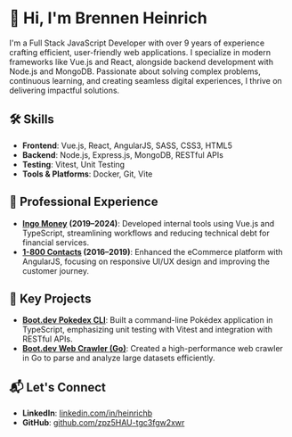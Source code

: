 # 👋 Hi, I'm Brennen Heinrich

I'm a Full Stack JavaScript Developer with over 9 years of experience crafting efficient, user-friendly web applications. I specialize in modern frameworks like Vue.js and React, alongside backend development with Node.js and MongoDB. Passionate about solving complex problems, continuous learning, and creating seamless digital experiences, I thrive on delivering impactful solutions.

## 🛠️ Skills

- **Frontend**: Vue.js, React, AngularJS, SASS, CSS3, HTML5
- **Backend**: Node.js, Express.js, MongoDB, RESTful APIs
- **Testing**: Vitest, Unit Testing
- **Tools & Platforms**: Docker, Git, Vite

## 🚀 Professional Experience

- **[Ingo Money](https://ingomoney.com/) (2019–2024)**: Developed internal tools using Vue.js and TypeScript, streamlining workflows and reducing technical debt for financial services.
- **[1-800 Contacts](https://www.1800contacts.com/) (2016–2019)**: Enhanced the eCommerce platform with AngularJS, focusing on responsive UI/UX design and improving the customer journey.

## 📌 Key Projects

- **[Boot.dev Pokedex CLI](https://github.com/heinrichb/bootdotdev_pokedex)**: Built a command-line Pokédex application in TypeScript, emphasizing unit testing with Vitest and integration with RESTful APIs.
- **[Boot.dev Web Crawler (Go)](https://github.com/heinrichb/bootdotdev_web-crawler-go)**: Created a high-performance web crawler in Go to parse and analyze large datasets efficiently.

## 📬 Let's Connect

- **LinkedIn**: [linkedin.com/in/heinrichb](https://www.linkedin.com/in/heinrichb)
- **GitHub**: [github.com/zpz5HAU-tgc3fgw2xwr](https://github.com/heinrichb)

<!-- Portfolio section commented out until website development is completed -->
<!-- - **Portfolio**: [your-portfolio-site.com](#) -->
